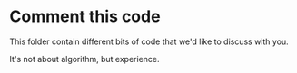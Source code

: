 # Comment this code

This folder contain different bits of code that we'd like to discuss with you.

It's not about algorithm, but experience.